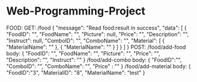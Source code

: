 # Web-Programming-Project
FOOD:
    GET: /food
        {
            "message": "Read food:result in success",
            "data": [
                {
                    "FoodID": "",
                    "FoodName": "",
                    "Picture": null,
                    "Price": "",
                    "Description": "",
                    "Instruct": null,
                    "ComboID": "",
                    "ComboName": "",
                    "Material": [
                        {
                            "MaterialName": ""
                        },
                        {
                            "MaterialName": ""
                        }
                    ]
                }
            ]
        }
    POST: /food/add-food
            body: {
                "FoodID": "",
                "FoodName": "",
                "Picture": "",
                "Price": "",
                "Description": "",
                "Instruct": ""
            }
        /food/add-combo
            body: {
                "FoodID":"",
                "ComboID": "",
                "ComboName": "",
                "Price" : ""
            }
        /food/add-material
            body: {
                "FoodID":"3",
                "MaterialID": "8",
                "MaterialName": "test"
            }